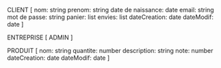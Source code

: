 CLIENT [
nom: string
prenom: string
date de naissance: date
email: string
mot de passe: string
panier: list<Array>
envies: list<Produit>
dateCreation: date
dateModif: date
]

ENTREPRISE [
ADMIN
]

PRODUIT [
nom: string
quantite: number
description: string
note: number
dateCreation: date
dateModif: date
]
